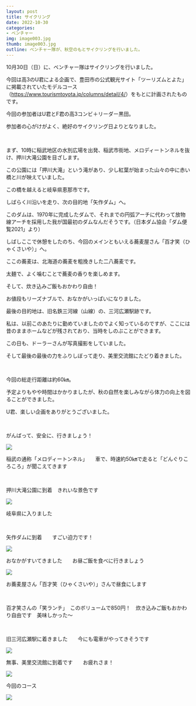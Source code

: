 ```yaml
---
layout: post
title: サイクリング
date: 2022-10-30
categories:
- ベンチャー
img: image003.jpg
thumb: image003.jpg
outline: ベンチャー隊が、秋空のもとサイクリングを行いました。
---
```


10月30日（日）に、ベンチャー隊はサイクリングを行いました。

今回は高3のU君による企画で、豊田市の公式観光サイト「ツーリズムとよた」に掲載されていたモデルコース（<a href="https://www.tourismtoyota.jp/columns/detail/4/">https://www.tourismtoyota.jp/columns/detail/4/</a>）をもとに計画されたものです。

今回の参加者はU君とF君の高3コンビ＋リーダー黒田。

参加者の心がけがよく、絶好のサイクリング日よりとなりました。

<br>

まず、10時に稲武地区の水別広場を出発、稲武市街地、メロディートンネルを抜け、押川大滝公園を目ざします。

この公園には「押川大滝」という滝があり、少し紅葉が始まった山々の中に赤い橋と川が映えていました。

この橋を越えると岐阜県恵那市です。

しばらく川沿いを走り、次の目的地「矢作ダム」へ。

このダムは、1970年に完成したダムで、それまでの円弧アーチに代わって放物線アーチを採用した我が国最初のダムなんだそうです。（日本ダム協会「ダム便覧2021」より）

しばしここで休憩をしたのち、今回のメインともいえる蕎麦屋さん「百才笑（ひゃくさいや）」へ。

ここの蕎麦は、北海道の蕎麦を粗挽きした二八蕎麦です。

太麺で、よく噛むことで蕎麦の香りを楽しめます。

そして、炊き込みご飯もおかわり自由！

お値段もリーズナブルで、おなかがいっぱいになりました。

最後の目的地は、旧名鉄三河線（山線）の、三河広瀬駅跡です。

私は、以前このあたりに勤めていましたのでよく知っているのですが、ここには昔のままホームなどが残されており、当時をしのぶことができます。

この日も、ドーラーさんが写真撮影をしていました。

そして最後の最後の力をふりしぼって走り、美里交流館にたどり着きました。

<br>

今回の総走行距離は約60㎞。

予定よりもやや時間はかかりましたが、秋の自然を楽しみながら体力の向上を図ることができました。

U君、楽しい企画をありがとうございました。

<br>

がんばって、安全に、行きましょう！

<img src="/assets/img/blog/2022-10-30-サイクリング/image001.jpg">

<br>

稲武の通称「メロディートンネル」　　車で、時速約50㎞で走ると「どんぐりころころ」が聞こえてきます

<br>

押川大滝公園に到着　きれいな景色です

<img src="/assets/img/blog/2022-10-30-サイクリング/image002.jpg">

<br>

岐阜県に入りました

<br>

矢作ダムに到着　　すごい迫力です！

<img src="/assets/img/blog/2022-10-30-サイクリング/image003.jpg">

<br>

おなかがすいてきました　　お昼ご飯を食べに行きましょう

<img src="/assets/img/blog/2022-10-30-サイクリング/image004.jpg">

<br>

お蕎麦屋さん「百才笑（ひゃくさいや）」さんで昼食にします

<br>

百才笑さんの「笑ランチ」　このボリュームで850円！　炊き込みご飯もおかわり自由です　美味しかった～

<br>

旧三河広瀬駅に着きました　　今にも電車がやってきそうです

<img src="/assets/img/blog/2022-10-30-サイクリング/image005.jpg">

<br>

無事、美里交流館に到着です　　お疲れさま！

<img src="/assets/img/blog/2022-10-30-サイクリング/image006.jpg">

<br>

今回のコース

<img src="/assets/img/blog/2022-10-30-サイクリング/image007.jpg">
